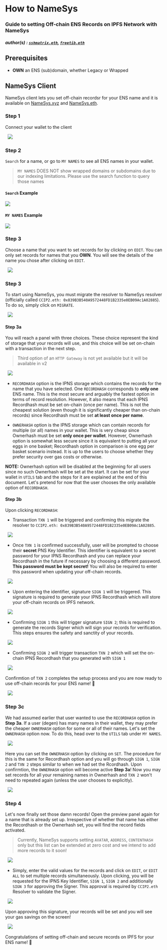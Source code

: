 # How to NameSys

### Guide to setting Off-chain ENS Records on IPFS Network with NameSys

##### author(s) : [`sshmatrix.eth`](@sshmatrix), [`freetib.eth`](@0xc0de4c0ffee)

## Prerequisites

- **OWN** an ENS (sub)domain, whether Legacy or Wrapped

## NameSys Client

NameSys client lets you set off-chain recordsr for your ENS name and it is available on [NameSys.xyz]((https://namesys.xyz)) and [NameSys.eth]((https://namesys.eth.limo)).

### Step 1

Connect your wallet to the client

&nbsp;
![](https://raw.githubusercontent.com/namesys-eth/ccip2-eth-resources/main/graphics/guide/Connect.png)

### Step 2

`Search` for a name, or go to `MY NAMES` to see all ENS names in your wallet.

> `MY NAMES` DOES NOT show wrapped domains or subdomains due to our indexing limitations. Please use the search function to query those names

#### `Search` Example

![](https://raw.githubusercontent.com/namesys-eth/ccip2-eth-resources/main/graphics/guide/Search.png)

#### `MY NAMES` Example

![](https://raw.githubusercontent.com/namesys-eth/ccip2-eth-resources/main/graphics/guide/myNames.png)

### Step 3

Choose a name that you want to set records for by clicking on `EDIT`. You can only set records for names that you **OWN**. You will see the details of the name you chose after clicking on `EDIT`.

&nbsp;
![](https://raw.githubusercontent.com/namesys-eth/ccip2-eth-resources/main/graphics/guide/Preview.png)


### Step 3

To start using NameSys, you must migrate the resolver to NameSys resolver (officially called `CCIP2.eth: 0x839B3B540A9572448FD1B2335e0EB09Ac1A02885`). To do so, simply click on `MIGRATE`.

&nbsp;
![](https://raw.githubusercontent.com/namesys-eth/ccip2-eth-resources/main/graphics/guide/Migrate.png)

#### Step 3a

You will reach a panel with three choices. These choice represent the kind of storage that your records will use, and this choice will be set on-chain with a transaction in the next step.

> Third option of an `HTTP Gateway` is not yet available but it will be available in v2

&nbsp;
![](https://raw.githubusercontent.com/namesys-eth/ccip2-eth-resources/main/graphics/guide/Options.png)

- `RECORDHASH` option is the IPNS storage which contains the records for the name that you have selected. One `RECORDHASH` corresponds to **only one** ENS name. This is the most secure and arguably the fastest option in terms of record resolution. However, it also means that each IPNS Recordhash must be set on-chain (once per name). This is not the cheapest solution (even though it is significantly cheaper than on-chain records) since Recordhash must be set **at least once per name**.

- `OWNERHASH` option is the IPNS storage which can contain records for multiple (or all) names in your wallet. This is very cheap since Ownerhash must be set **only once per wallet**. However, Ownerhash option is somewhat less secure since it is equivalent to putting all your eggs in one basket; Recordhash option in comparison is one egg per basket scenario instead. It is up to the users to choose whether they prefer security over gas costs or otherwise.

**NOTE:** Ownerhash option will be disabled at the beginning for all users since no such Ownerhash will be set at the start. It can be set for your wallet in `UTILS` tab and the steps for it are explained at the end of this document. Let's pretend for now that the user chooses the only available option of `RECORDHASH`.

#### Step 3b

Upon clicking `RECORDHASH`:

- Transaction `TXN 1` will be triggered and confirming this migrate the resolver to `CCIP2.eth: 0x839B3B540A9572448FD1B2335e0EB09Ac1A02885`.

&nbsp;
![](https://raw.githubusercontent.com/namesys-eth/ccip2-eth-resources/main/graphics/guide/TXN1.png)

- Once `TXN 1` is confirmed successfully, user will be prompted to choose their **secret** PNS Key Identifier. This identifier is equivalent to a secret password for your IPNS Recordhash and you can replace your Recordhash in the future if necessary by choosing a different password. **This password must be kept secret!** You will also be required to enter this password when updating your off-chain records.

&nbsp;
![](https://raw.githubusercontent.com/namesys-eth/ccip2-eth-resources/main/graphics/guide/Password.png)

- Upon entering the identifier, signature `SIGN 1` will be triggered. This signature is required to generate your IPNS Recordhash which will store your off-chain records on IPFS network.

&nbsp;
![](https://raw.githubusercontent.com/namesys-eth/ccip2-eth-resources/main/graphics/guide/SIGN1.png)

- Confirming `SIGN 1` this will trigger signature `SIGN 2`; this is required to generate the records Signer which will sign your records for verification. This steps ensures the safety and sanctity of your records.

&nbsp;
![](https://raw.githubusercontent.com/namesys-eth/ccip2-eth-resources/main/graphics/guide/SIGN2.png)

- Confirming `SIGN 2` will trigger transaction `TXN 2` which will set the on-chain IPNS Recordhash that you generated with `SIGN 1`

&nbsp;
![](https://raw.githubusercontent.com/namesys-eth/ccip2-eth-resources/main/graphics/guide/TXN2.png)

Confirmtion of `TXN 2` completes the setup process and you are now ready to use off-chain records for your ENS name! 🥳

&nbsp;
![](https://raw.githubusercontent.com/namesys-eth/ccip2-eth-resources/main/graphics/guide/Success.png)

### Step 3c

We had assumed earlier that user wanted to use the `RECORDHASH` option in **Step 3a**. If a user (degen) has many names in their wallet, they may prefer the cheaper `OWNERHASH` option for some or all of their names. Let's set the `OWNERHASH` option now. To do this, head over to the `UTILS` tab under `MY NAMES`.

&nbsp;
![](https://raw.githubusercontent.com/namesys-eth/ccip2-eth-resources/main/graphics/guide/Ownerhash.png)

Here you can set the `OWNERHASH` option by clicking on `SET`. The procedure for this is the same for Recordhash option and you will go through `SIGN 1`, `SIGN 2` and `TXN 2` steps similar to when we had set the Rcordhash. Upon confirmtion, the `OWNERHASH` option will become active **Step 3a**! Now you may set records for all your remaining names in Ownerhash and `TXN 2` won't need to repeated again (unless the user chooses to explicitly).

&nbsp;
![](https://raw.githubusercontent.com/namesys-eth/ccip2-eth-resources/main/graphics/guide/ownerhashDialog.png)

### Step 4

Let's now finally set those damn records! Open the preview panel again for a name that is already set up. Irrespective of whether that name has either the Recordhash or the Ownerhash set, you will find the record fields activated.

> Currently, NameSys supports setting `AVATAR`, `ADDRESS`, `CONTENTHASH` only but this list can be extended at zero cost and we intend to add more records to it soon!

&nbsp;
![](https://raw.githubusercontent.com/namesys-eth/ccip2-eth-resources/main/graphics/guide/enterValues.png)

- Simply, enter the valid values for the records and click on `EDIT`, or `EDIT ALL` to set multiple records simultaneously. Upon clicking, you will be requested for the IPNS Key Identifier, `SIGN 1`, `SIGN 2` and additionally `SIGN 3` for approving the Signer. This approval is required by `CCIP2.eth` Resolver to validate the Signer.

&nbsp;
![](https://raw.githubusercontent.com/namesys-eth/ccip2-eth-resources/main/graphics/guide/approveSigner.png)

Upon approving this signature, your records will be set and you will see your gas savings on the screen!

&nbsp;
![](https://raw.githubusercontent.com/namesys-eth/ccip2-eth-resources/main/graphics/guide/gasSavings.png)

Congratulations of setting off-chain and secure records on IPFS for your ENS name! 🥳
